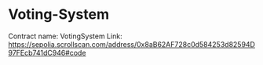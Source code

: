 # Voting-System
Contract name: VotingSystem
Link: https://sepolia.scrollscan.com/address/0x8aB62AF728c0d584253d82594D97FEcb741dC946#code

